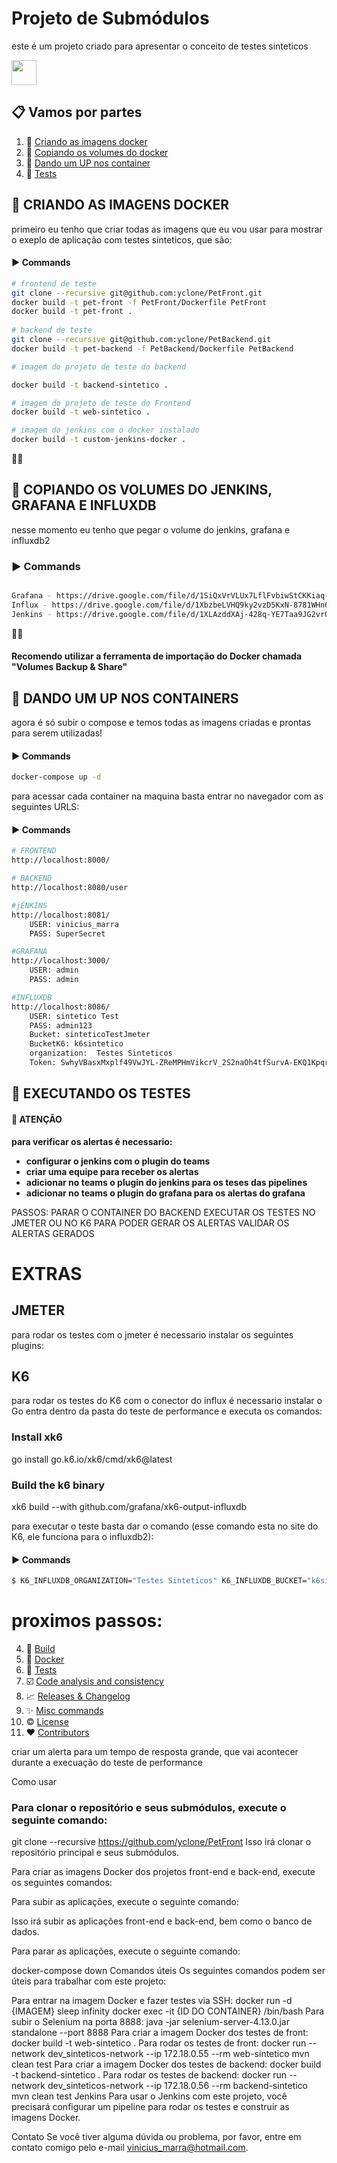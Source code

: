 # Projeto de Submódulos

este é um projeto criado para apresentar o conceito de testes sinteticos

<img loading="lazy" src="https://cdn.jsdelivr.net/gh/devicons/devicon/icons/git/git-original.svg" width="40" height="40"/>

## 📋 Vamos por partes

1. 🐳 [Criando as imagens docker](#criando-as-imagens-docker)
2. 📅 [Copiando os volumes do docker](#copiando-volumes)
3. 🚀 [Dando um UP nos container](#dandoup-containers)
4. 🧪 [Tests](#tests)

## <a name="criando-as-imagens-docker">🐳 CRIANDO AS IMAGENS DOCKER</a>

primeiro eu tenho que criar todas as imagens que eu vou usar para mostrar o exeplo de aplicação com testes sinteticos, que são:

#### ▶️ Commands
```bash
# frontend de teste
git clone --recursive git@github.com:yclone/PetFront.git
docker build -t pet-front -f PetFront/Dockerfile PetFront
docker build -t pet-front .
	
# backend de teste
git clone --recursive git@github.com:yclone/PetBackend.git
docker build -t pet-backend -f PetBackend/Dockerfile PetBackend

# imagem do projeto de teste do backend

docker build -t backend-sintetico .

# imagem do projeto de teste do Frontend
docker build -t web-sintetico .

# imagem do jenkins com o docker instalado
docker build -t custom-jenkins-docker .

```
🚀🚀

## <a name="copiando-volumes">📅 COPIANDO OS VOLUMES DO JENKINS, GRAFANA E INFLUXDB </a>

nesse momento eu tenho que pegar o volume do jenkins, grafana e influxdb2

### ▶️ Commands
```bash

Grafana - https://drive.google.com/file/d/1SiQxVrVLUx7LflFvbiwStCKKiaq-J3BC/view?usp=drive_link
Influx - https://drive.google.com/file/d/1XbzbeLVHQ9ky2vzD5KxN-8781WHn6-F-/view?usp=drive_link
Jenkins - https://drive.google.com/file/d/1XLAzddXAj-428q-YE7Taa9JG2vrQGd7W/view?usp=drive_link
```
🚀🚀

#### Recomendo utilizar a ferramenta de importação do Docker chamada "Volumes Backup & Share"

## <a name="dandoup-containers">🚀 DANDO UM UP NOS CONTAINERS </a>

agora é só subir o compose e temos todas as imagens criadas e prontas para serem utilizadas!

#### ▶️ Commands
```bash
docker-compose up -d
```

para acessar cada container na maquina basta entrar no navegador com as seguintes URLS:

#### ▶️ Commands
```bash
# FRONTEND
http://localhost:8000/

# BACKEND
http://localhost:8080/user

#jENKINS
http://localhost:8081/
    USER: vinicius_marra
    PASS: SuperSecret

#GRAFANA
http://localhost:3000/
    USER: admin
    PASS: admin

#INFLUXDB
http://localhost:8086/
    USER: sintetico Test
    PASS: admin123
    Bucket: sinteticoTestJmeter
    BucketK6: k6sintetico
    organization:  Testes Sinteticos
    Token: SwhyVBasxMxplf49VwJYL-ZReMPHmVikcrV_2S2naOh4tfSurvA-EKQ1KpqrVPHquurSbZHjNktfODjtGQM8Qg==
```

## <a name="tests">🧪 EXECUTANDO OS TESTES</a>

#### 📣 ATENÇÃO

<b>para verificar os alertas é necessario:
* configurar o jenkins com o plugin do teams
* criar uma equipe para receber os alertas
* adicionar no teams o plugin do jenkins para os teses das pipelines
* adicionar no teams o plugin do grafana para os alertas do grafana
</b>


PASSOS:
PARAR O CONTAINER DO BACKEND
EXECUTAR OS TESTES NO JMETER OU NO K6 PARA PODER GERAR OS ALERTAS
VALIDAR OS ALERTAS GERADOS


# EXTRAS

## JMETER

para rodar os testes com o jmeter é necessario instalar os seguintes plugins:


## K6
para rodar os testes do K6 com o conector do influx é necessario instalar o Go
entra dentro da pasta do teste de performance e executa os comandos:
### Install xk6
go install go.k6.io/xk6/cmd/xk6@latest

### Build the k6 binary
xk6 build --with github.com/grafana/xk6-output-influxdb

para executar o teste basta dar o comando (esse comando esta no site do K6, ele funciona para o influxdb2):
#### ▶️ Commands
```bash
$ K6_INFLUXDB_ORGANIZATION="Testes Sinteticos" K6_INFLUXDB_BUCKET="k6sintetico" K6_INFLUXDB_TOKEN="SwhyVBasxMxplf49VwJYL-ZReMPHmVikcrV_2S2naOh4tfSurvA-EKQ1KpqrVPHquurSbZHjNktfODjtGQM8Qg==" K6_INFLUXDB_ADDR="http://localhost:8086" ./k6 run scenarios/Get-health.js -o xk6-influxdb
```




# proximos passos:

4. 🚀 [Build](#build)
5. 🐳 [Docker](#docker)
6. 💯 [Tests](#tests)
7. ☑️ [Code analysis and consistency](#code-analysis-and-consistency)
8. 📈 [Releases & Changelog](#versions)
9. ✨ [Misc commands](#misc-commands)
10. ©️ [License](#license)
11. ❤️ [Contributors](#contributors)


criar um alerta para um tempo de resposta grande, que vai acontecer durante a execuação do teste de performance


Como usar
### Para clonar o repositório e seus submódulos, execute o seguinte comando:

git clone --recursive https://github.com/yclone/PetFront
Isso irá clonar o repositório principal e seus submódulos.

Para criar as imagens Docker dos projetos front-end e back-end, execute os seguintes comandos:


Para subir as aplicações, execute o seguinte comando:


Isso irá subir as aplicações front-end e back-end, bem como o banco de dados.

Para parar as aplicações, execute o seguinte comando:

docker-compose down
Comandos úteis
Os seguintes comandos podem ser úteis para trabalhar com este projeto:

Para entrar na imagem Docker e fazer testes via SSH:
docker run -d {IMAGEM} sleep infinity
docker exec -it {ID DO CONTAINER} /bin/bash
Para subir o Selenium na porta 8888:
java -jar selenium-server-4.13.0.jar standalone --port 8888
Para criar a imagem Docker dos testes de front:
docker build -t web-sintetico .
Para rodar os testes de front:
docker run --network dev_sinteticos-network --ip 172.18.0.55 --rm web-sintetico mvn clean test
Para criar a imagem Docker dos testes de backend:
docker build -t backend-sintetico .
Para rodar os testes de backend:
docker run --network dev_sinteticos-network --ip 172.18.0.56 --rm backend-sintetico mvn clean test
Jenkins
Para usar o Jenkins com este projeto, você precisará configurar um pipeline para rodar os testes e construir as imagens Docker.

Contato
Se você tiver alguma dúvida ou problema, por favor, entre em contato comigo pelo e-mail vinicius_marra@hotmail.com.